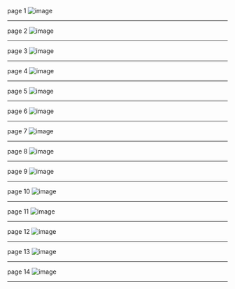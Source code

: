 page 1
![image](https://github.com/user-attachments/assets/614710ff-5b43-4b0d-bd50-83e07c9cd808)

---
page 2
![image](https://github.com/user-attachments/assets/8cbc3a15-111c-4a08-b558-ae0149504289)


---
page 3
![image](https://github.com/user-attachments/assets/fbe95fda-2336-4053-bf68-13cf419b21d5)

---
page 4
![image](https://github.com/user-attachments/assets/eebd7509-d01a-45f3-a04b-55001179e435)

---
page 5
![image](https://github.com/user-attachments/assets/196bf881-da7a-4891-9b7d-19275116439a)

---
page 6
![image](https://github.com/user-attachments/assets/3e941d40-c208-4102-8398-f52b52f49d5a)

---
page 7
![image](https://github.com/user-attachments/assets/2062fc39-7a81-40bb-b38f-c734981ddfcb)

---
page 8
![image](https://github.com/user-attachments/assets/4bbdf804-204a-4127-950f-f14c39810d36)

---
page 9
![image](https://github.com/user-attachments/assets/96ebfef2-e9e9-4b2e-8df9-4dbcdedff7d7)

---
page 10
![image](https://github.com/user-attachments/assets/2363f3dc-32b2-429a-a9c6-fb4c516680ad)

---
page 11
![image](https://github.com/user-attachments/assets/0b3fe042-1c81-4f7b-8af2-cc2df1f0fb23)

---
page 12
![image](https://github.com/user-attachments/assets/8ecbc4df-8c57-436e-8df9-10068e3045c2)

---
page 13
![image](https://github.com/user-attachments/assets/da269a02-0f97-4134-a6e3-d94a42603200)

---
page 14
![image](https://github.com/user-attachments/assets/30051204-fa5a-4802-b852-eea8f24c4a4a)

---

